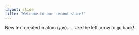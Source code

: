 ```yaml
---
layout: slide
title: "Welcome to our second slide!"
---
```

New text created in atom (yay).....
Use the left arrow to go back!
